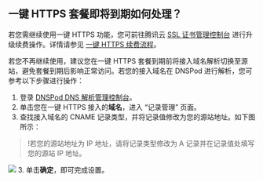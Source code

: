 
## 一键 HTTPS 套餐即将到期如何处理？
若您需继续使用一键 HTTPS 功能，您可前往腾讯云 [SSL 证书管理控制台](https://console.cloud.tencent.com/https) 进行升级续费操作。详情请参见 [一键 HTTPS 续费流程](https://cloud.tencent.com/document/product/400/67311)。

若您不再继续使用，建议您在一键 HTTPS 套餐到期前将接入域名解析切换至源站，避免套餐到期后影响正常访问。若您的接入域名在 DNSPod 进行解析，您可参考以下步骤进行操作：

1. 登录 [DNSPod DNS 解析管理控制台](https://console.dnspod.cn/dns/list)。
2. 单击您在一键 HTTPS 接入的**域名**，进入 “记录管理” 页面。
3. 查找接入域名的 CNAME 记录类型，并将记录值修改为您的源站地址。如下图所示：
>!若您的源站地址为 IP 地址，请将记录类型修改为 A 记录并在记录值处填写您的源站 IP 地址。
>
![](https://qcloudimg.tencent-cloud.cn/raw/e5dba6791502ba152b4a95b2e047e181.png)
3. 单击**确定**，即可完成设置。





